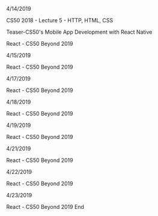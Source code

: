 4/14/2019

CS50 2018 - Lecture 5 - HTTP, HTML, CSS 

Teaser-CS50's Mobile App Development with React Native

React - CS50 Beyond 2019

4/15/2019

React - CS50 Beyond 2019

4/17/2019

React - CS50 Beyond 2019

4/18/2019

React - CS50 Beyond 2019

4/19/2019

React - CS50 Beyond 2019

4/21/2019

React - CS50 Beyond 2019

4/22/2019

React - CS50 Beyond 2019

4/23/2019

React - CS50 Beyond 2019 End
